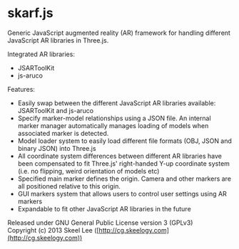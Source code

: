 skarf.js
========

Generic JavaScript augmented reality (AR) framework for handling different JavaScript AR libraries in Three.js.

Integrated AR libraries:

 * JSARToolKit
 * js-aruco

Features:

 * Easily swap between the different JavaScript AR libraries available: JSARToolKit and js-aruco
 * Specify marker-model relationships using a JSON file. An internal marker manager automatically manages loading of models when associated marker is detected.
 * Model loader system to easily load different file formats (OBJ, JSON and binary JSON) into Three.js
 * All coordinate system differences between different AR libraries have been compensated to fit Three.js' right-handed Y-up coordinate system (i.e. no flipping, weird orientation of models etc)
 * Specified main marker defines the origin. Camera and other markers are all positioned relative to this origin.
 * GUI markers system that allows users to control user settings using AR markers
 * Expandable to fit other JavaScript AR libraries in the future

Released under GNU General Public License version 3 (GPLv3)<br/>
Copyright (c) 2013 Skeel Lee ([http://cg.skeelogy.com](http://cg.skeelogy.com))
